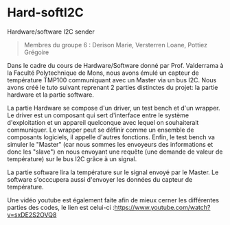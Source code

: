 # Hard-softI2C
Hardware/software I2C sender
> Membres du groupe 6 : Derison Marie, Versterren Loane, Pottiez Grégoire

Dans le cadre du cours de Hardware/Software donné par Prof. Valderrama à la Faculté Polytechnique de Mons, nous avons émulé un capteur de température TMP100 communiquant avec un Master via un bus I2C.  Nous avons créé le tuto suivant reprenant 2 parties distinctes du projet: la partie hardware et la partie software.

La partie Hardware se compose d'un driver, un test bench et d'un wrapper. Le driver est un composant qui sert d'interface entre le système d'exploitation et un appareil quelconque avec lequel on souhaiterait communiquer. Le  wrapper peut se définir comme un ensemble de composants logiciels, il appelle d'autres fonctions. Enfin, le test bench va simuler le "Master" (car nous sommes les envoyeurs des informations et donc les "slave") en nous envoyant une requête (une demande de valeur de température) sur le bus I2C grâce à un signal.

La partie software  lira la température sur le signal envoyé par le Master. Le software s'occcupera aussi d'envoyer les données du capteur de température.

Une vidéo youtube est également faite afin de mieux cerner les différentes parties des codes, le lien est celui-ci :https://www.youtube.com/watch?v=sxDE2S2OVQ8 



